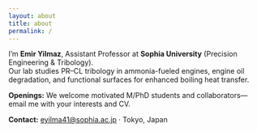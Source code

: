 ```yaml
---
layout: about
title: about
permalink: /
---
```


I’m **Emir Yilmaz**, Assistant Professor at **Sophia University** (Precision Engineering & Tribology).  
Our lab studies PR–CL tribology in ammonia-fueled engines, engine oil degradation, and functional surfaces for enhanced boiling heat transfer.

**Openings:** We welcome motivated M/PhD students and collaborators—email me with your interests and CV.

**Contact:** eyilma41@sophia.ac.jp · Tokyo, Japan
